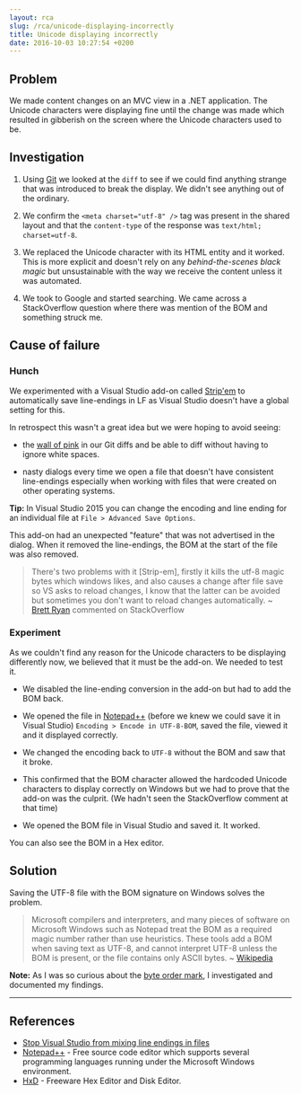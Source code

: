 ```yaml
---
layout: rca
slug: /rca/unicode-displaying-incorrectly
title: Unicode displaying incorrectly
date: 2016-10-03 10:27:54 +0200
---
```


## Problem

We made content changes on an MVC view in a .NET application. The Unicode
characters were displaying fine until the change was made which resulted
in gibberish on the screen where the Unicode characters used to be.

## Investigation

1. Using [Git](https://git-scm.com/) we looked at the `diff` to see if we could
   find anything strange that was introduced to break the display. We didn't
   see anything out of the ordinary.

2. We confirm the `<meta charset="utf-8" />` tag was present in the shared
   layout and that the `content-type` of the response was
   `text/html; charset=utf-8`.

3. We replaced the Unicode character with its HTML entity and it worked.
   This is more explicit and doesn't rely on any _behind-the-scenes black magic_
   but unsustainable with the way we receive the content unless it was
   automated.

4. We took to Google and started searching. We came across a StackOverflow
   question where there was mention of the BOM and something struck me.

## Cause of failure

### Hunch

We experimented with a Visual Studio add-on called
[Strip'em](http://www.grebulon.com/software/stripem.php) to automatically
save line-endings in LF as Visual Studio doesn't have a global setting for this.

In retrospect this wasn't a great idea but we were hoping to avoid seeing:

- the [wall of pink](http://www.hanselman.com/blog/YoureJustAnotherCarriageReturnLineFeedInTheWall.aspx)
  in our Git diffs and be able to diff without having to ignore white spaces.

- nasty dialogs every time we open a file that doesn't have consistent
  line-endings especially when working with files that were created on other
  operating systems.

**Tip:** In Visual Studio 2015 you can change the encoding and line ending for
an individual file at `File > Advanced Save Options`.

This add-on had an unexpected "feature" that was not advertised in the dialog.
When it removed the line-endings, the BOM at the start of the file was also
removed.

> There's two problems with it [Strip-em], firstly it kills the utf-8 magic
> bytes which windows likes, and also causes a change after file save so VS
> asks to reload changes, I know that the latter can be avoided but sometimes
> you don't want to reload changes automatically. ~
> [Brett Ryan](http://stackoverflow.com/questions/3994909/stop-visual-studio-from-mixing-line-endings-in-files#8079123)
> commented on StackOverflow

### Experiment

As we couldn't find any reason for the Unicode characters to be displaying
differently now, we believed that it must be the add-on. We needed to test it.

- We disabled the line-ending conversion in the add-on but had to add the BOM
  back.

- We opened the file in [Notepad++](https://notepad-plus-plus.org/download/v7.html)
  (before we knew we could save it in Visual Studio)
  `Encoding > Encode in UTF-8-BOM`, saved the file, viewed it and it displayed
  correctly.

- We changed the encoding back to `UTF-8` without the BOM and saw that it broke.

- This confirmed that the BOM character allowed the hardcoded Unicode characters
  to display correctly on Windows but we had to prove that the add-on was the
  culprit. (We hadn't seen the StackOverflow comment at that time)

- We opened the BOM file in Visual Studio and saved it. It worked.

You can also see the BOM in a Hex editor.

## Solution

Saving the UTF-8 file with the BOM signature on Windows solves the problem.

> Microsoft compilers and interpreters, and many pieces of software on
> Microsoft Windows such as Notepad treat the BOM as a required magic
> number rather than use heuristics. These tools add a BOM when saving text
> as UTF-8, and cannot interpret UTF-8 unless the BOM is present, or the file
> contains only ASCII bytes. ~ [Wikipedia](https://en.wikipedia.org/wiki/Byte_order_mark)

**Note:** As I was so curious about the [byte order mark](/blog/byte-order-mark/), I
investigated and documented my findings.

---

## References

- [Stop Visual Studio from mixing line endings in files](http://stackoverflow.com/questions/3994909/stop-visual-studio-from-mixing-line-endings-in-files)
- [Notepad++](https://notepad-plus-plus.org/download/v7.html) - Free source
  code editor which supports several programming languages running under the
  Microsoft Windows environment.
- [HxD](https://mh-nexus.de/en/hxd/) - Freeware Hex Editor and Disk Editor.
